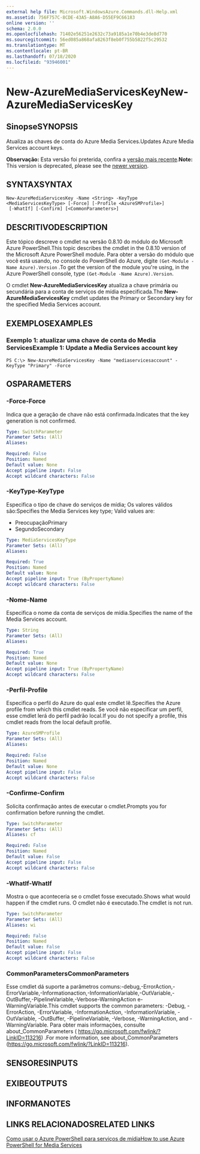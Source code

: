 ```yaml
---
external help file: Microsoft.WindowsAzure.Commands.dll-Help.xml
ms.assetid: 756F757C-8CDE-43A5-A8A6-D55EF9C66183
online version: ''
schema: 2.0.0
ms.openlocfilehash: 71402e56251e2632c73a9185a1e70b4e3de8d770
ms.sourcegitcommit: 56ed085a868afa8263f8eb0f755b5822f5c29532
ms.translationtype: MT
ms.contentlocale: pt-BR
ms.lasthandoff: 07/18/2020
ms.locfileid: "93946001"
---
```

# <span data-ttu-id="9b9aa-101">New-AzureMediaServicesKey</span><span class="sxs-lookup"><span data-stu-id="9b9aa-101">New-AzureMediaServicesKey</span></span>

## <span data-ttu-id="9b9aa-102">Sinopse</span><span class="sxs-lookup"><span data-stu-id="9b9aa-102">SYNOPSIS</span></span>
<span data-ttu-id="9b9aa-103">Atualiza as chaves de conta do Azure Media Services.</span><span class="sxs-lookup"><span data-stu-id="9b9aa-103">Updates Azure Media Services account keys.</span></span>

<span data-ttu-id="9b9aa-104">**Observação:** Esta versão foi preterida, confira a [versão mais recente](https://docs.microsoft.com/powershell/module/azurerm.media/?view=azurermps-5.4.0#media_services).</span><span class="sxs-lookup"><span data-stu-id="9b9aa-104">**Note:** This version is deprecated, please see the [newer version](https://docs.microsoft.com/powershell/module/azurerm.media/?view=azurermps-5.4.0#media_services).</span></span>

## <span data-ttu-id="9b9aa-105">SYNTAX</span><span class="sxs-lookup"><span data-stu-id="9b9aa-105">SYNTAX</span></span>

```
New-AzureMediaServicesKey -Name <String> -KeyType <MediaServicesKeyType> [-Force] [-Profile <AzureSMProfile>]
 [-WhatIf] [-Confirm] [<CommonParameters>]
```

## <span data-ttu-id="9b9aa-106">DESCRITIVO</span><span class="sxs-lookup"><span data-stu-id="9b9aa-106">DESCRIPTION</span></span>
<span data-ttu-id="9b9aa-107">Este tópico descreve o cmdlet na versão 0.8.10 do módulo do Microsoft Azure PowerShell.</span><span class="sxs-lookup"><span data-stu-id="9b9aa-107">This topic describes the cmdlet in the 0.8.10 version of the Microsoft Azure PowerShell module.</span></span>
<span data-ttu-id="9b9aa-108">Para obter a versão do módulo que você está usando, no console do PowerShell do Azure, digite `(Get-Module -Name Azure).Version` .</span><span class="sxs-lookup"><span data-stu-id="9b9aa-108">To get the version of the module you're using, in the Azure PowerShell console, type `(Get-Module -Name Azure).Version`.</span></span>

<span data-ttu-id="9b9aa-109">O cmdlet **New-AzureMediaServicesKey** atualiza a chave primária ou secundária para a conta de serviços de mídia especificada.</span><span class="sxs-lookup"><span data-stu-id="9b9aa-109">The **New-AzureMediaServicesKey** cmdlet updates the Primary or Secondary key for the specified Media Services account.</span></span>

## <span data-ttu-id="9b9aa-110">EXEMPLOS</span><span class="sxs-lookup"><span data-stu-id="9b9aa-110">EXAMPLES</span></span>

### <span data-ttu-id="9b9aa-111">Exemplo 1: atualizar uma chave de conta do Media Services</span><span class="sxs-lookup"><span data-stu-id="9b9aa-111">Example 1: Update a Media Services account key</span></span>
```
PS C:\> New-AzureMediaServicesKey -Name "mediaservicesaccount" -KeyType "Primary" -Force
```

## <span data-ttu-id="9b9aa-112">OS</span><span class="sxs-lookup"><span data-stu-id="9b9aa-112">PARAMETERS</span></span>

### <span data-ttu-id="9b9aa-113">-Force</span><span class="sxs-lookup"><span data-stu-id="9b9aa-113">-Force</span></span>
<span data-ttu-id="9b9aa-114">Indica que a geração de chave não está confirmada.</span><span class="sxs-lookup"><span data-stu-id="9b9aa-114">Indicates that the key generation is not confirmed.</span></span>

```yaml
Type: SwitchParameter
Parameter Sets: (All)
Aliases: 

Required: False
Position: Named
Default value: None
Accept pipeline input: False
Accept wildcard characters: False
```

### <span data-ttu-id="9b9aa-115">-KeyType</span><span class="sxs-lookup"><span data-stu-id="9b9aa-115">-KeyType</span></span>
<span data-ttu-id="9b9aa-116">Especifica o tipo de chave do serviços de mídia; Os valores válidos são:</span><span class="sxs-lookup"><span data-stu-id="9b9aa-116">Specifies the Media Services key type; Valid values are:</span></span>
  
- <span data-ttu-id="9b9aa-117">Preocupação</span><span class="sxs-lookup"><span data-stu-id="9b9aa-117">Primary</span></span>
- <span data-ttu-id="9b9aa-118">Segundo</span><span class="sxs-lookup"><span data-stu-id="9b9aa-118">Secondary</span></span>

```yaml
Type: MediaServicesKeyType
Parameter Sets: (All)
Aliases: 

Required: True
Position: Named
Default value: None
Accept pipeline input: True (ByPropertyName)
Accept wildcard characters: False
```

### <span data-ttu-id="9b9aa-119">-Nome</span><span class="sxs-lookup"><span data-stu-id="9b9aa-119">-Name</span></span>
<span data-ttu-id="9b9aa-120">Especifica o nome da conta de serviços de mídia.</span><span class="sxs-lookup"><span data-stu-id="9b9aa-120">Specifies the name of the Media Services account.</span></span>

```yaml
Type: String
Parameter Sets: (All)
Aliases: 

Required: True
Position: Named
Default value: None
Accept pipeline input: True (ByPropertyName)
Accept wildcard characters: False
```

### <span data-ttu-id="9b9aa-121">-Perfil</span><span class="sxs-lookup"><span data-stu-id="9b9aa-121">-Profile</span></span>
<span data-ttu-id="9b9aa-122">Especifica o perfil do Azure do qual este cmdlet lê.</span><span class="sxs-lookup"><span data-stu-id="9b9aa-122">Specifies the Azure profile from which this cmdlet reads.</span></span>
<span data-ttu-id="9b9aa-123">Se você não especificar um perfil, esse cmdlet lerá do perfil padrão local.</span><span class="sxs-lookup"><span data-stu-id="9b9aa-123">If you do not specify a profile, this cmdlet reads from the local default profile.</span></span>

```yaml
Type: AzureSMProfile
Parameter Sets: (All)
Aliases: 

Required: False
Position: Named
Default value: None
Accept pipeline input: False
Accept wildcard characters: False
```

### <span data-ttu-id="9b9aa-124">-Confirme</span><span class="sxs-lookup"><span data-stu-id="9b9aa-124">-Confirm</span></span>
<span data-ttu-id="9b9aa-125">Solicita confirmação antes de executar o cmdlet.</span><span class="sxs-lookup"><span data-stu-id="9b9aa-125">Prompts you for confirmation before running the cmdlet.</span></span>

```yaml
Type: SwitchParameter
Parameter Sets: (All)
Aliases: cf

Required: False
Position: Named
Default value: False
Accept pipeline input: False
Accept wildcard characters: False
```

### <span data-ttu-id="9b9aa-126">-WhatIf</span><span class="sxs-lookup"><span data-stu-id="9b9aa-126">-WhatIf</span></span>
<span data-ttu-id="9b9aa-127">Mostra o que aconteceria se o cmdlet fosse executado.</span><span class="sxs-lookup"><span data-stu-id="9b9aa-127">Shows what would happen if the cmdlet runs.</span></span>
<span data-ttu-id="9b9aa-128">O cmdlet não é executado.</span><span class="sxs-lookup"><span data-stu-id="9b9aa-128">The cmdlet is not run.</span></span>

```yaml
Type: SwitchParameter
Parameter Sets: (All)
Aliases: wi

Required: False
Position: Named
Default value: False
Accept pipeline input: False
Accept wildcard characters: False
```

### <span data-ttu-id="9b9aa-129">CommonParameters</span><span class="sxs-lookup"><span data-stu-id="9b9aa-129">CommonParameters</span></span>
<span data-ttu-id="9b9aa-130">Esse cmdlet dá suporte a parâmetros comuns:-debug,-ErrorAction,-ErrorVariable,-Informationaction,-InformationVariable,-OutVariable,-OutBuffer,-PipelineVariable,-Verbose-WarningAction e-WarningVariable.</span><span class="sxs-lookup"><span data-stu-id="9b9aa-130">This cmdlet supports the common parameters: -Debug, -ErrorAction, -ErrorVariable, -InformationAction, -InformationVariable, -OutVariable, -OutBuffer, -PipelineVariable, -Verbose, -WarningAction, and -WarningVariable.</span></span> <span data-ttu-id="9b9aa-131">Para obter mais informações, consulte about_CommonParameters ( https://go.microsoft.com/fwlink/?LinkID=113216) .</span><span class="sxs-lookup"><span data-stu-id="9b9aa-131">For more information, see about_CommonParameters (https://go.microsoft.com/fwlink/?LinkID=113216).</span></span>

## <span data-ttu-id="9b9aa-132">SENSORES</span><span class="sxs-lookup"><span data-stu-id="9b9aa-132">INPUTS</span></span>

## <span data-ttu-id="9b9aa-133">EXIBE</span><span class="sxs-lookup"><span data-stu-id="9b9aa-133">OUTPUTS</span></span>

## <span data-ttu-id="9b9aa-134">INFORMA</span><span class="sxs-lookup"><span data-stu-id="9b9aa-134">NOTES</span></span>

## <span data-ttu-id="9b9aa-135">LINKS RELACIONADOS</span><span class="sxs-lookup"><span data-stu-id="9b9aa-135">RELATED LINKS</span></span>

[<span data-ttu-id="9b9aa-136">Como usar o Azure PowerShell para serviços de mídia</span><span class="sxs-lookup"><span data-stu-id="9b9aa-136">How to use Azure PowerShell for Media Services</span></span>](https://go.microsoft.com/fwlink/?LinkId=324179)


